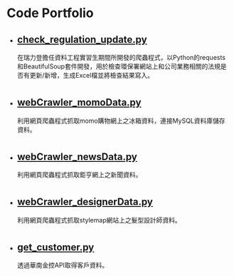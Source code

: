 # Code Portfolio
* ## [check_regulation_update.py](https://github.com/Tedfeng0127/Code-Portfolio/blob/main/check_regulation_update.py)
  在瑞力登擔任資料工程實習生期間所開發的爬蟲程式，以Python的requests和BeautifulSoup套件開發，用於檢查環保署網站上和公司業務相關的法規是否有更新/新增，生成Excel檔並將檢查結果寫入。
#
* ## [webCrawler_momoData.py](https://github.com/Tedfeng0127/Code-Portfolio/blob/main/webCrawler_momoData.py)
  利用網頁爬蟲程式抓取momo購物網上之冰箱資料，連接MySQL資料庫儲存資料。
# 
* ## [webCrawler_newsData.py](https://github.com/Tedfeng0127/Code-Portfolio/blob/main/webCrawler_newsData.py)
  利用網頁爬蟲程式抓取鉅亨網上之新聞資料。
#
* ## [webCrawler_designerData.py](https://github.com/Tedfeng0127/Code-Portfolio/blob/main/webCrawler_designerData.py)
  利用網頁爬蟲程式抓取stylemap網站上之髮型設計師資料。
#
* ## [get_customer.py](https://github.com/Tedfeng0127/Code-Portfolio/blob/main/get_customer.py)
  透過華南金控API取得客戶資料。
#
